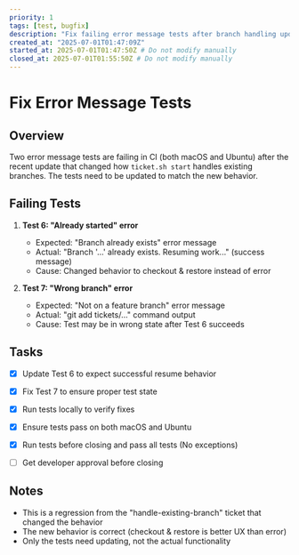 ```yaml
---
priority: 1
tags: [test, bugfix]
description: "Fix failing error message tests after branch handling update"
created_at: "2025-07-01T01:47:09Z"
started_at: 2025-07-01T01:47:50Z # Do not modify manually
closed_at: 2025-07-01T01:55:50Z # Do not modify manually
---
```


# Fix Error Message Tests

## Overview

Two error message tests are failing in CI (both macOS and Ubuntu) after the recent update that changed how `ticket.sh start` handles existing branches. The tests need to be updated to match the new behavior.


## Failing Tests

1. **Test 6: "Already started" error**
   - Expected: "Branch already exists" error message
   - Actual: "Branch '...' already exists. Resuming work..." (success message)
   - Cause: Changed behavior to checkout & restore instead of error

2. **Test 7: "Wrong branch" error**
   - Expected: "Not on a feature branch" error message  
   - Actual: "git add tickets/..." command output
   - Cause: Test may be in wrong state after Test 6 succeeds

## Tasks

- [x] Update Test 6 to expect successful resume behavior
- [x] Fix Test 7 to ensure proper test state
- [x] Run tests locally to verify fixes
- [x] Ensure tests pass on both macOS and Ubuntu
- [x] Run tests before closing and pass all tests (No exceptions)
- [ ] Get developer approval before closing


## Notes

- This is a regression from the "handle-existing-branch" ticket that changed the behavior
- The new behavior is correct (checkout & restore is better UX than error)
- Only the tests need updating, not the actual functionality
